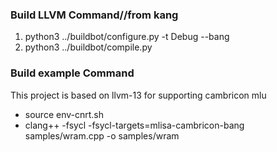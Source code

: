 ### Build LLVM Command//from kang
1. python3 ../buildbot/configure.py -t Debug --bang
2. python3 ../buildbot/compile.py


### Build example Command
This project is based on llvm-13 for supporting cambricon mlu

- source env-cnrt.sh
- clang++ -fsycl -fsycl-targets=mlisa-cambricon-bang samples/wram.cpp -o samples/wram
